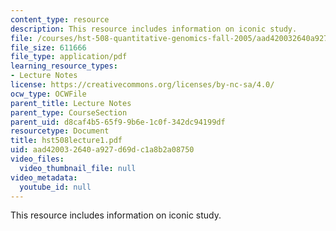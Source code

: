 ```yaml
---
content_type: resource
description: This resource includes information on iconic study.
file: /courses/hst-508-quantitative-genomics-fall-2005/aad420032640a927d69dc1a8b2a08750_hst508lecture1.pdf
file_size: 611666
file_type: application/pdf
learning_resource_types:
- Lecture Notes
license: https://creativecommons.org/licenses/by-nc-sa/4.0/
ocw_type: OCWFile
parent_title: Lecture Notes
parent_type: CourseSection
parent_uid: d8caf4b5-65f9-9b6e-1c0f-342dc94199df
resourcetype: Document
title: hst508lecture1.pdf
uid: aad42003-2640-a927-d69d-c1a8b2a08750
video_files:
  video_thumbnail_file: null
video_metadata:
  youtube_id: null
---
```

This resource includes information on iconic study.